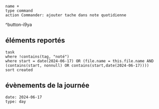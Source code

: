 

```button
name +
type command
action Commander: ajouter tache dans note quotidienne
```
^button-i9ya
## éléments reportés
```dataview
task
where !contains(tag, "noté")
where start = date(2024-06-17) OR (file.name = this.file.name AND (contains(start, nonnull) OR contains(start,date(2024-06-17))))
sort created
```
## évènements de la journée
```gEvent
date: 2024-06-17
type: day
```

